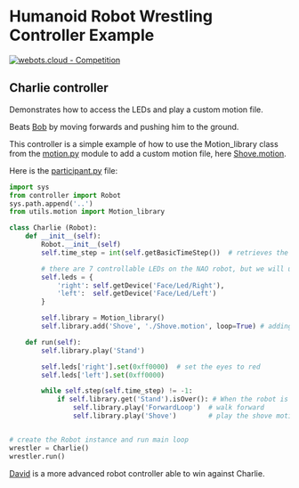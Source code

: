 # Humanoid Robot Wrestling Controller Example

[![webots.cloud - Competition](https://img.shields.io/badge/webots.cloud-Competition-007ACC)][1]

## Charlie controller

Demonstrates how to access the LEDs and play a custom motion file.

Beats [Bob](https://github.com/cyberbotics/wrestling-bob) by moving forwards and pushing him to the ground.

This controller is a simple example of how to use the Motion_library class from the [motion.py](./controllers/utils/motion.py) module to add a custom motion file, here [Shove.motion](./controllers/participant/Shove.motion).

Here is the [participant.py](./controllers/participant/participant.py) file:

``` Python
import sys
from controller import Robot
sys.path.append('..')
from utils.motion import Motion_library

class Charlie (Robot):
    def __init__(self):
        Robot.__init__(self)
        self.time_step = int(self.getBasicTimeStep())  # retrieves the WorldInfo.basicTimeTime (ms) from the world file

        # there are 7 controllable LEDs on the NAO robot, but we will use only the ones in the eyes
        self.leds = {
            'right': self.getDevice('Face/Led/Right'),
            'left':  self.getDevice('Face/Led/Left')
        }

        self.library = Motion_library()
        self.library.add('Shove', './Shove.motion', loop=True) # adding a custom motion to the library

    def run(self):
        self.library.play('Stand')

        self.leds['right'].set(0xff0000)  # set the eyes to red
        self.leds['left'].set(0xff0000)

        while self.step(self.time_step) != -1:
            if self.library.get('Stand').isOver(): # When the robot is done standing for stabilization, it moves forwards
                self.library.play('ForwardLoop')  # walk forward
                self.library.play('Shove')        # play the shove motion


# create the Robot instance and run main loop
wrestler = Charlie()
wrestler.run()
```

[David](https://github.com/cyberbotics/wrestling-david) is a more advanced robot controller able to win against Charlie.

[1]: https://webots.cloud/run?version=R2022b&url=https%3A%2F%2Fgithub.com%2Fcyberbotics%2Fwrestling%2Fblob%2Fmain%2Fworlds%2Fwrestling.wbt&type=competition "Leaderboard"
